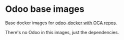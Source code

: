 # Odoo base images

Base docker images for [odoo-docker with OCA repos][odoo-docker].

There's no Odoo in this images, just the dependencies.

[odoo-docker]: https://github.com/rubencabrera/odoo-docker
